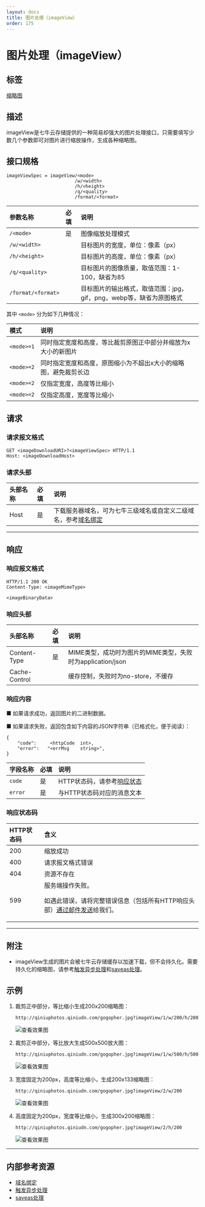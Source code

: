 ```yaml
---
layout: docs
title: 图片处理（imageView）
order: 175
---
```


<a id="imageView"></a>
# 图片处理（imageView）

<a id="imageView-tag"></a>
## 标签

[缩略图](thumbnailHref)

<a id="imageView-description"></a>
## 描述

imageView是七牛云存储提供的一种简易却强大的图片处理接口，只需要填写少数几个参数即可对图片进行缩放操作，生成各种缩略图。  

<a id="imageView-specification"></a>
## 接口规格

```
imageViewSpec = imageView/<mode>
                         /w/<width>
                         /h/<height>
                         /q/<quality>
                         /format/<format>
```

参数名称            | 必填  | 说明
:------------------ | :---- | :----------------------------------------------------------
`/<mode>`           | 是    | 图像缩放处理模式
`/w/<width>`        |       | 目标图片的宽度，单位：像素（px）
`/h/<height>`       |       | 目标图片的高度，单位：像素（px）
`/q/<quality>`      |       | 目标图片的图像质量，取值范围：1-100，缺省为85
`/format/<format>`  |       | 目标图片的输出格式，取值范围：jpg，gif，png，webp等，缺省为原图格式

其中 `<mode>` 分为如下几种情况：  

模式         | 说明
:----------- | :----------------------------------------------------------------------------------------------
`<mode>=1`   | 同时指定宽度和高度，等比裁剪原图正中部分并缩放为<Width>x<Height>大小的新图片
`<mode>=2`   | 同时指定宽度和高度，原图缩小为不超出<Width>x<Height>大小的缩略图，避免裁剪长边
`<mode>=2`   | 仅指定宽度，高度等比缩小
`<mode>=2`   | 仅指定高度，宽度等比缩小

<a id="imageView-request"></a>
## 请求

<a id="imageView-request-syntax"></a>
### 请求报文格式

```
GET <imageDownloadURI>?<imageViewSpec> HTTP/1.1
Host: <imageDownloadHost>
```

<a id="imageView-request-header"></a>
### 请求头部

头部名称       | 必填 | 说明
:------------- | :--- | :------------------------------------------
Host           | 是   | 下载服务器域名，可为七牛三级域名或自定义二级域名，参考[域名绑定][cnameBindingHref]

---

<a id="imageView-response"></a>
## 响应

<a id="imageView-response-syntax"></a>
### 响应报文格式

```
HTTP/1.1 200 OK
Content-Type: <imageMimeType>

<imageBinaryData>
```

<a id="imageView-response-header"></a>
### 响应头部

头部名称       | 必填 | 说明
:------------- | :--- | :------------------------------------------
Content-Type   | 是   | MIME类型，成功时为图片的MIME类型，失败时为application/json
Cache-Control  |      | 缓存控制，失败时为no-store，不缓存

<a id="imageView-response-content"></a>
### 响应内容

■ 如果请求成功，返回图片的二进制数据。  

■ 如果请求失败，返回包含如下内容的JSON字符串（已格式化，便于阅读）：  

```
{
	"code":     <httpCode  int>, 
    "error":   "<errMsg    string>",
}
```

字段名称     | 必填 | 说明                              
:----------- | :--- | :--------------------------------------------------------------------
`code`       | 是   | HTTP状态码，请参考[响应状态](#imageView-response-status)
`error`      | 是   | 与HTTP状态码对应的消息文本

<a id="imageView-response-code"></a>
### 响应状态码

HTTP状态码 | 含义
:--------- | :--------------------------
200        | 缩放成功
400	       | 请求报文格式错误
404        | 资源不存在
599	       | 服务端操作失败。<p>如遇此错误，请将完整错误信息（包括所有HTTP响应头部）[通过邮件发送][sendBugReportHref]给我们。

---

<a id="imageView-remarks"></a>
## 附注

- imageView生成的图片会被七牛云存储缓存以加速下载，但不会持久化。需要持久化的缩略图，请参考[触发异步处理][pfopHref]和[saveas处理][saveasHref]。  

<a id="imageView-samples"></a>
## 示例

1. 裁剪正中部分，等比缩小生成200x200缩略图：  

	```
    http://qiniuphotos.qiniudn.com/gogopher.jpg?imageView/1/w/200/h/200
	```

	![查看效果图](http://qiniuphotos.qiniudn.com/gogopher.jpg?imageView/1/w/200/h/200)

2. 裁剪正中部分，等比放大生成500x500放大图：  

	```
    http://qiniuphotos.qiniudn.com/gogopher.jpg?imageView/1/w/500/h/500
	```

	![查看效果图](http://qiniuphotos.qiniudn.com/gogopher.jpg?imageView/1/w/500/h/500)

3. 宽度固定为200px，高度等比缩小，生成200x133缩略图：  

	```
    http://qiniuphotos.qiniudn.com/gogopher.jpg?imageView/2/w/200
	```

	![查看效果图](http://qiniuphotos.qiniudn.com/gogopher.jpg?imageView/2/w/200)

4. 高度固定为200px，宽度等比缩小，生成300x200缩略图：  

	```
    http://qiniuphotos.qiniudn.com/gogopher.jpg?imageView/2/h/200
	```

	![查看效果图](http://qiniuphotos.qiniudn.com/gogopher.jpg?imageView/2/h/200)

---

<a id="imageView-internal-resources"></a>
## 内部参考资源

- [域名绑定][cnameBindingHref]
- [触发异步处理][pfopHref]
- [saveas处理][saveasHref]

[cnameBindingHref]:             ../../../overview/service/cname-binding.html     "域名绑定"
[pfopHref]:                     ../fop/pfop/pfop.html                            "触发异步处理"
[saveasHref]:                   ../saveas.html                                   "saveas处理"

[thumbnailHref]:                ../../list/thumbnail.html                       "缩略图文档列表"
[sendBugReportHref]:            mailto:support@qiniu.com?subject=599错误日志    "发送错误报告"
